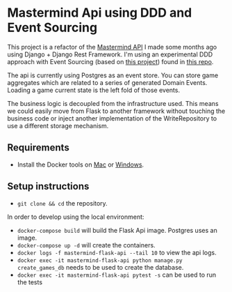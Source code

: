 # Mastermind Api using DDD and Event Sourcing

This project is a refactor of the [Mastermind API](https://gitlab.com/Alcasser/mastermind-api) 
I made some months ago using Django + Django Rest Framework.
I'm using an experimental DDD approach with Event Sourcing (based on [this project](https://github.com/Hyaxia/Bank-DDD-CQRS-ES/tree/master/bank_ddd_es_cqrs/accounts))
found in [this repo](https://github.com/valignatev/ddd-dynamic).

The api is currently using Postgres as an event store. You can store game aggregates which are related to a
series of generated Domain Events. Loading a game current state is the left fold of those events.

The business logic is decoupled from the infrastructure used. This means we could easily move from
Flask to another framework without touching the business code or inject another implementation of the
WriteRepository to use a different storage mechanism.


## Requirements

* Install the Docker tools on [Mac](https://docs.docker.com/docker-for-mac/) or [Windows](https://docs.docker.com/docker-for-windows/).

## Setup instructions

*  `git clone && cd` the repository.

In order to develop using the local environment:

*  `docker-compose build` will build the Flask Api image. Postgres uses an image.
*  `docker-compose up -d` will create the containers.
*  `docker logs -f mastermind-flask-api --tail 10` to view the api logs.
*  `docker exec -it mastermind-flask-api python manage.py create_games_db` needs to be used to create the database.
*  `docker exec -it mastermind-flask-api pytest -s` can be used to run the tests


